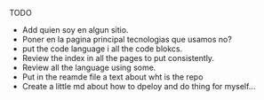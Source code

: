TODO
- Add quien soy en algun sitio.
- Poner en la pagina principal tecnologias que usamos no?
- put the code language i all the code blokcs.
- Review the index in all the pages to put consistently.
- Review all the language using some.
- Put in the reamde file a text about wht is the repo
- Create a little md about how to dpeloy and do thing for myself...



